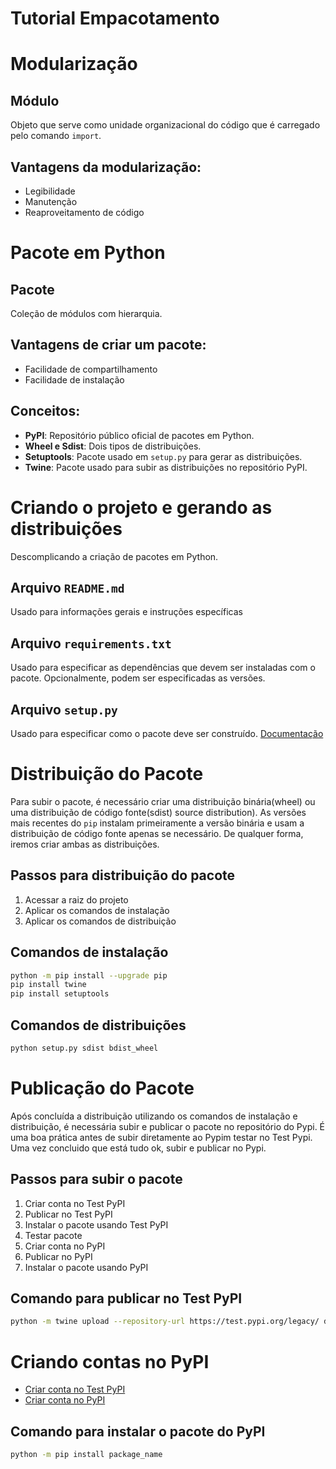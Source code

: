 # Tutorial Empacotamento

# Modularização
## Módulo
Objeto que serve como unidade organizacional do código que é carregado pelo comando `import`.
## Vantagens da modularização:
- Legibilidade
- Manutenção
- Reaproveitamento de código

# Pacote em Python
## Pacote
Coleção de módulos com hierarquia.

## Vantagens de criar um pacote:
- Facilidade de compartilhamento
- Facilidade de instalação

## Conceitos:
- **PyPI**: Repositório público oficial de pacotes em Python.
- **Wheel e Sdist**: Dois tipos de distribuições.
- **Setuptools**: Pacote usado em `setup.py` para gerar as distribuições.
- **Twine**: Pacote usado para subir as distribuições no repositório PyPI.

# Criando o projeto e gerando as distribuições
Descomplicando a criação de pacotes em Python.

## Arquivo `README.md`
Usado para informações gerais e instruções específicas 

## Arquivo `requirements.txt`
Usado para especificar as dependências que devem ser instaladas com o pacote. Opcionalmente, podem ser especificadas as versões.

## Arquivo `setup.py`
Usado para especificar como o pacote deve ser construído.
[Documentação](https://setuptools.readthedocs.io/en/latest/setuptools.html)

# Distribuição do Pacote
Para subir o pacote, é necessário criar uma distribuição binária(wheel) ou uma distribuição de código fonte(sdist) source distribution).
As versões mais recentes do `pip` instalam primeiramente a versão binária e usam a distribuição de código fonte apenas se necessário.
De qualquer forma, iremos criar ambas as distribuições.

## Passos para distribuição do pacote  
1. Acessar a raiz do projeto
2. Aplicar os comandos de instalação
3. Aplicar os comandos de distribuição
   
## Comandos de instalação
```bash
python -m pip install --upgrade pip
pip install twine
pip install setuptools
```

## Comandos de distribuições
```bash
python setup.py sdist bdist_wheel
```

# Publicação do Pacote
Após concluída a distribuição utilizando os comandos de instalação e distribuição, é necessária subir e publicar o pacote no repositório do Pypi.
É uma boa prática antes de subir diretamente ao Pypim testar no Test Pypi. Uma vez concluido que está tudo ok, subir e publicar no Pypi.

## Passos para subir o pacote  
1. Criar conta no Test PyPI
2. Publicar no Test PyPI
3. Instalar o pacote usando Test PyPI
4. Testar pacote
5. Criar conta no PyPI
6. Publicar no PyPI
7. Instalar o pacote usando PyPI

## Comando para publicar no Test PyPI
```bash
python -m twine upload --repository-url https://test.pypi.org/legacy/ dist/*
```

# Criando contas no PyPI
- [Criar conta no Test PyPI](https://test.pypi.org/account/register/)
- [Criar conta no PyPI](https://pypi.org/account/register/)

## Comando para instalar o pacote do PyPI
```bash
python -m pip install package_name
```
